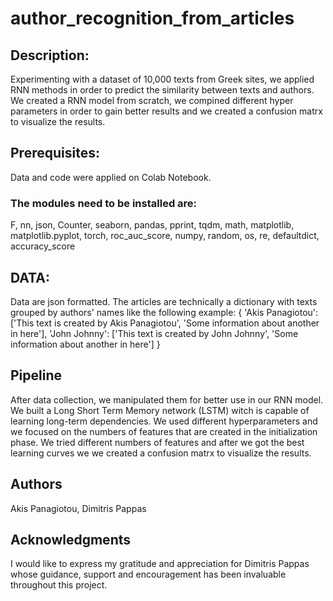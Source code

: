 # author_recognition_from_articles

## Description:

Experimenting with a dataset of 10,000 texts from Greek sites, we applied RNN methods in order to predict the similarity between texts and authors. We created a RNN model from scratch, we compined different hyper parameters in order to gain better results and we created a confusion matrx to visualize the results.

## Prerequisites:
Data and code were applied on Colab Notebook. 
### The modules need to be installed are:

F, nn, json, Counter, seaborn, pandas, pprint, tqdm, math, matplotlib, matplotlib.pyplot, torch, roc_auc_score, numpy, random, os, re, defaultdict, accuracy_score

## DATA:

Data are json formatted. The articles are technically a dictionary with texts grouped by authors' names like the following example:
{
	'Akis Panagiotou': ['This text is created by Akis Panagiotou',
		                'Some information about another in here'],
	'John Johnny': ['This text is created by John Johnny',
		                'Some information about another in here']
}

## Pipeline

After data collection, we manipulated them for better use in our RNN model. We built a Long Short Term Memory network (LSTM) witch is capable of learning long-term dependencies. We used different hyperparameters and we focused on the numbers of features that are created in the initialization phase. We tried different numbers of features and after we got the best learning curves we we created a confusion matrx to visualize the results.

## Authors
Akis Panagiotou, Dimitris Pappas

## Acknowledgments
I would like to express my gratitude and appreciation for Dimitris Pappas whose guidance, support and encouragement has been invaluable throughout this project.
